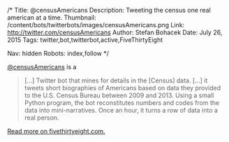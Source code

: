/*
Title: @censusAmericans
Description: Tweeting the census one real american at a time.
Thumbnail: /content/bots/twitterbots/images/censusAmericans.png
Link: http://twitter.com/censusAmericans
Author: Stefan Bohacek
Date: July 26, 2015
Tags: twitter,bot,twitterbot,active,FiveThirtyEight

Nav: hidden
Robots: index,follow
*/

[@censusAmericans](https://twitter.com/censusAmericans) is a

<blockquote>
  [...] Twitter bot that mines for details in the [Census] data. [...] it tweets short biographies of Americans based on data they provided to the U.S. Census Bureau between 2009 and 2013. Using a small Python program, the bot reconstitutes numbers and codes from the data into mini-narratives. Once an hour, it turns a row of data into a real person.
</blockquote>

[Read more on fivethirtyeight.com.](http://fivethirtyeight.com/datalab/introducing-censusamericans-a-twitter-bot-for-america/)